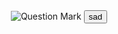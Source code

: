 <div align="center">
  <img src="https://static.wikia.nocookie.net/watchdogsbeta/images/6/69/Teaser.gif/revision/latest?cb=20201117102819" alt="Question Mark">
  <button>
  sad
  </button>
</div>
